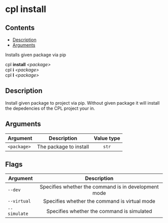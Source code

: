 # cpl install

## Contents

- [Description](#description)
- [Arguments](#arguments)

Installs given package via pip

cpl **install** *&lt;package&gt;* <br>
cpl **i** *&lt;package&gt;* <br>
cpl **I** *&lt;package&gt;*

## Description

Install given package to project via pip.
Without given package it will install the depedencies of the CPL project your in.

## Arguments

| Argument        |      Description       | Value type |
|-----------------|:----------------------:|:----------:|
| ```<package>``` | The package to install | ```str```  |

## Flags

| Argument         |                     Description                      |
|------------------|:----------------------------------------------------:|
| ```--dev```      | Specifies whether the command is in development mode |
| ```--virtual```  |    Specifies whether the command is virtual mode     |
| ```--simulate``` |      Specifies whether the command is simulated      |
